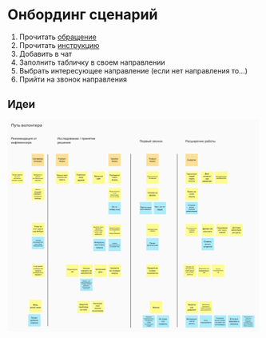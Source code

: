 # Онбординг сценарий

1. Прочитать [обращение](../)
2. Прочитать [инструкцию](./)
3. Добавить в чат
4. Заполнить табличку в своем направлении
5. Выбрать интересующее направление \(если нет направления то...\)
6. Прийти на звонок направления

## Идеи

![](../.gitbook/assets/image%20%2835%29.png)

